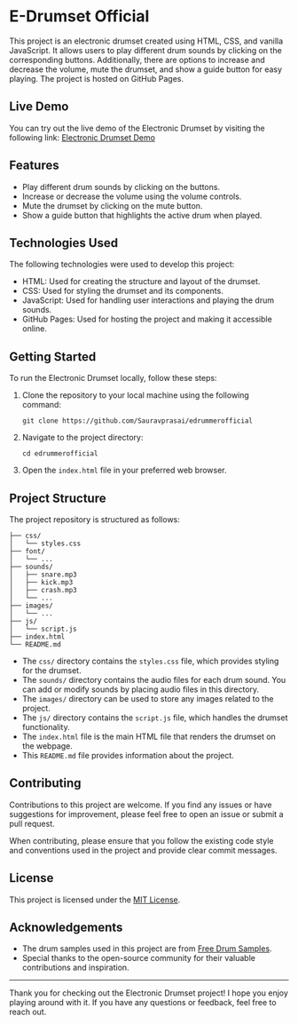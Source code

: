 # E-Drumset Official

This project is an electronic drumset created using HTML, CSS, and vanilla JavaScript. It allows users to play different drum sounds by clicking on the corresponding buttons. Additionally, there are options to increase and decrease the volume, mute the drumset, and show a guide button for easy playing. The project is hosted on GitHub Pages.

## Live Demo

You can try out the live demo of the Electronic Drumset by visiting the following link: [Electronic Drumset Demo](https://sauravprasai.github.io/edrummerofficial/)

## Features

- Play different drum sounds by clicking on the buttons.
- Increase or decrease the volume using the volume controls.
- Mute the drumset by clicking on the mute button.
- Show a guide button that highlights the active drum when played.

## Technologies Used

The following technologies were used to develop this project:

- HTML: Used for creating the structure and layout of the drumset.
- CSS: Used for styling the drumset and its components.
- JavaScript: Used for handling user interactions and playing the drum sounds.
- GitHub Pages: Used for hosting the project and making it accessible online.

## Getting Started

To run the Electronic Drumset locally, follow these steps:

1. Clone the repository to your local machine using the following command:

   ```shell
   git clone https://github.com/Sauravprasai/edrummerofficial
   ```

2. Navigate to the project directory:

   ```shell
   cd edrummerofficial
   ```

3. Open the `index.html` file in your preferred web browser.

## Project Structure

The project repository is structured as follows:

```
├── css/
│   └── styles.css
├── font/
│   └── ...
├── sounds/
│   ├── snare.mp3
│   ├── kick.mp3
│   ├── crash.mp3
│   └── ...
├── images/
│   └── ...
├── js/
│   └── script.js
├── index.html
└── README.md
```

- The `css/` directory contains the `styles.css` file, which provides styling for the drumset.
- The `sounds/` directory contains the audio files for each drum sound. You can add or modify sounds by placing audio files in this directory.
- The `images/` directory can be used to store any images related to the project.
- The `js/` directory contains the `script.js` file, which handles the drumset functionality.
- The `index.html` file is the main HTML file that renders the drumset on the webpage.
- This `README.md` file provides information about the project.

## Contributing

Contributions to this project are welcome. If you find any issues or have suggestions for improvement, please feel free to open an issue or submit a pull request. 

When contributing, please ensure that you follow the existing code style and conventions used in the project and provide clear commit messages.

## License

This project is licensed under the [MIT License](LICENSE).

## Acknowledgements

- The drum samples used in this project are from [Free Drum Samples](https://sauravprasai.github.io/edrummerofficial/).
- Special thanks to the open-source community for their valuable contributions and inspiration.

---

Thank you for checking out the Electronic Drumset project! I hope you enjoy playing around with it. If you have any questions or feedback, feel free to reach out.
